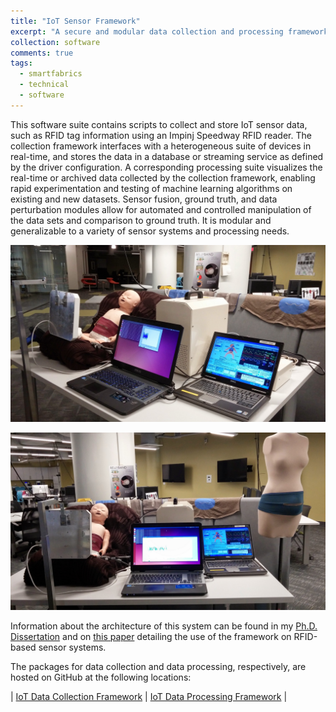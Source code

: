 ```yaml
---
title: "IoT Sensor Framework"
excerpt: "A secure and modular data collection and processing framework for heterogeneous Internet-of-Things (IoT) sensor networks."
collection: software
comments: true
tags:
  - smartfabrics
  - technical
  - software  
---
```


This software suite contains scripts to collect and store IoT sensor data, such as RFID tag information using an Impinj Speedway RFID reader.  The collection framework interfaces with a heterogeneous suite of devices in real-time, and stores the data in a database or streaming service as defined by the driver configuration.  A corresponding processing suite visualizes the real-time or archived data collected by the collection framework, enabling rapid experimentation and testing of machine learning algorithms on existing and new datasets.  Sensor fusion, ground truth, and data perturbation modules allow for automated and controlled manipulation of the data sets and comparison to ground truth.  It is modular and generalizable to a variety of sensor systems and processing needs.  

![IoT Framework Software Driving an Impinj R420 Interrogator to Visualize Respiratory Patterns on a SimBaby Mannequin Wearing the Passive Bellyband Smart Garment Device](/files/media/software-iotframework/simbaby.jpg "IoT Framework Software Driving an Impinj R420 Interrogator to Visualize Respiratory Patterns on a SimBaby Mannequin Wearing the Passive Bellyband Smart Garment Device")

![IoT Framework Software Driving an Impinj R420 Interrogator to Visualize Respiratory Patterns on a SimBaby Mannequin Wearing the Passive Bellyband Smart Garment Device, with a Pregnant Mannequin Wearing the Bellyband](/files/media/software-iotframework/simbabyandpregnancy.jpg "IoT Framework Software Driving an Impinj R420 Interrogator to Visualize Respiratory Patterns on a SimBaby Mannequin, with a Pregnant Mannequin Wearing the Bellyband")

Information about the architecture of this system can be found in my [Ph.D. Dissertation](/publication/dissertation) and on [this paper](/publication/iotdi2017) detailing the use of the framework on RFID-based sensor systems.

The packages for data collection and data processing, respectively, are hosted on GitHub at the following locations:

| [IoT Data Collection Framework](https://github.com/drexelwireless/iot-sensor-framework) | 
[IoT Data Processing Framework](https://github.com/drexelwireless/iot-processing-framework) |
